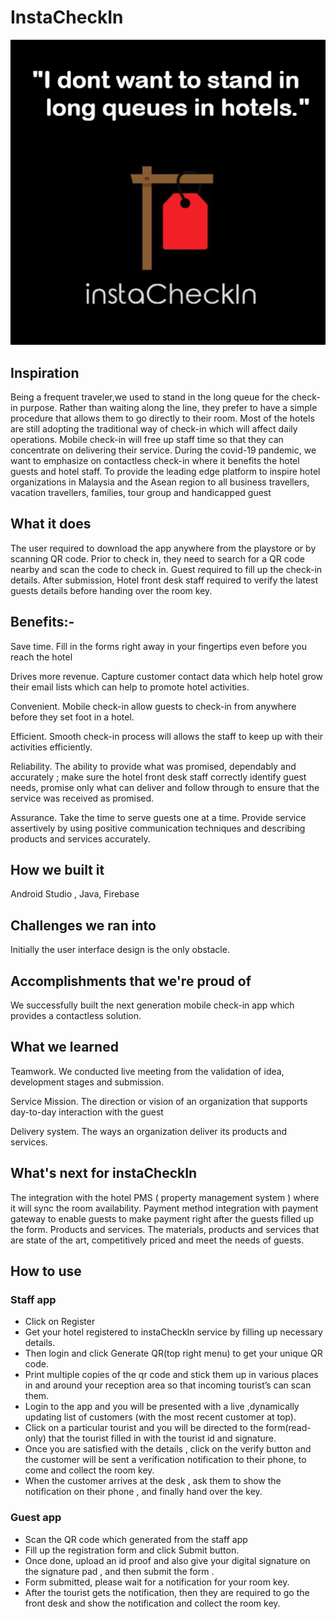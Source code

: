 # InstaCheckIn

<p align="center">
  <img src="https://github.com/apploqic/Instacheckin/blob/master/Images/logo.JPG" width="800"/>
</p>


## Inspiration

Being a frequent traveler,we used to stand in the long queue for the check-in purpose. Rather than waiting along the line, they prefer to have a simple procedure that allows them to go directly to their room. Most of the hotels are still adopting the traditional way of check-in which will affect daily operations. Mobile check-in will free up staff time so that they can concentrate on delivering their service. During the covid-19 pandemic, we want to emphasize on contactless check-in where it benefits the hotel guests and hotel staff. 
To provide the leading edge platform to inspire hotel organizations in Malaysia and the Asean region to all business travellers, vacation travellers, families, tour group and handicapped guest


## What it does

The user required to download the app anywhere from the playstore or by scanning QR code. Prior to check in, they need to search for a QR code nearby and scan the code to check in. Guest required to fill up the check-in details. After submission, Hotel front desk staff required to verify the latest guests details before handing over the room key. 

## Benefits:-

Save time. Fill in the forms right away in your fingertips even before you reach the hotel

Drives more revenue. Capture customer contact data which help hotel grow their email lists which can help to promote hotel activities.

Convenient. Mobile check-in allow guests to check-in from anywhere before they set foot in a hotel.  

Efficient. Smooth check-in process will allows the staff to keep up with their activities efficiently. 

Reliability. The ability to provide what was promised, dependably and accurately ; make sure the hotel front desk staff correctly identify guest needs, promise only what can deliver and follow through to ensure that the service was received as promised.

Assurance. Take the time to serve guests one at a time. Provide service assertively by using positive communication techniques and describing products and services accurately.


## How we built it

Android Studio , Java, Firebase 

## Challenges we ran into

Initially the user interface design is the only obstacle. 

## Accomplishments that we're proud of

We successfully built the next generation mobile check-in app which provides a contactless solution. 

## What we learned

Teamwork. We conducted live meeting from the validation of idea, development stages and submission.

Service Mission. The direction or vision of an organization that supports day-to-day interaction with the guest

Delivery system. The ways an organization deliver its products and services.


## What's next for instaCheckIn

The integration with the hotel PMS ( property management system ) where it will sync the room availability. 
Payment method integration with payment gateway to enable guests to make payment right after the guests filled up the form. 
Products and services. The materials, products and services that are state of the art, competitively priced and meet the needs of guests.


## How to use 

### Staff app 

* Click  on Register 
* Get your hotel registered to instaCheckIn service by filling up necessary details.
* Then  login and click Generate QR(top right menu) to  get your unique QR code.
* Print multiple copies of the qr code and stick them up in various places in and around your reception area so that incoming tourist’s can scan them.
* Login to the app and you will be presented with a live ,dynamically updating list of customers (with the most recent customer at top).
* Click on a particular tourist and you will be directed to  the form(read-only) that the tourist filled in with the tourist id and signature.
* Once you are satisfied with the details , click on the verify button and the customer will be sent a verification notification to their phone, to come and collect the room key.
* When the customer arrives at the desk  , ask them to show the notification on their phone , and finally hand over the key.


### Guest app 
* Scan the QR code which generated from the staff app 
* Fill up the registration form and click Submit button.
* Once done, upload an id proof and also give your digital signature on the signature pad , and then submit the form . 
* Form submitted, please wait for a notification for your room key.
* After the tourist gets the notification, then they are required to go the front desk and show the notification and collect the room key.




